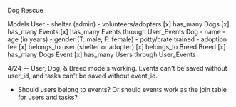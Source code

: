 Dog Rescue

Models
  User
    - shelter (admin)
    - volunteers/adopters
    [x] has_many Dogs
    [x] has_many Events
    [x] has_many Events through User_Events
  Dog
    - name
    - age (in years)
    - gender (T: male, F: female)
    - potty/crate trained
    - adoption fee
    [x] belongs_to user (shelter or adopter)
    [x] belongs_to Breed
  Breed
    [x] has_many Dogs
  Event
    [x] has_many Users through User_Events


4/24 -- User, Dog, & Breed models working. Events can't be saved without user_id, and tasks can't be saved without event_id.
  - Should users belong to events? Or should events work as the join table for users and tasks?
